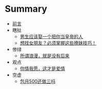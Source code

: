 # Summary

* [前言](README.md)
* 瞎扯
  * [男生应该娶一个把你当皇帝的人](A0001.md)
  * [想找女朋友？必须掌握这些撩妹技巧！](A0002.md)
* 惨绿
  * [所谓浪漫，就是没有后来](B0001.md)
* 观点
  * [你情我愿，这才是爱情](C0001.md)
* 空虚
  * [包月500还做三吗](D0001.md)



